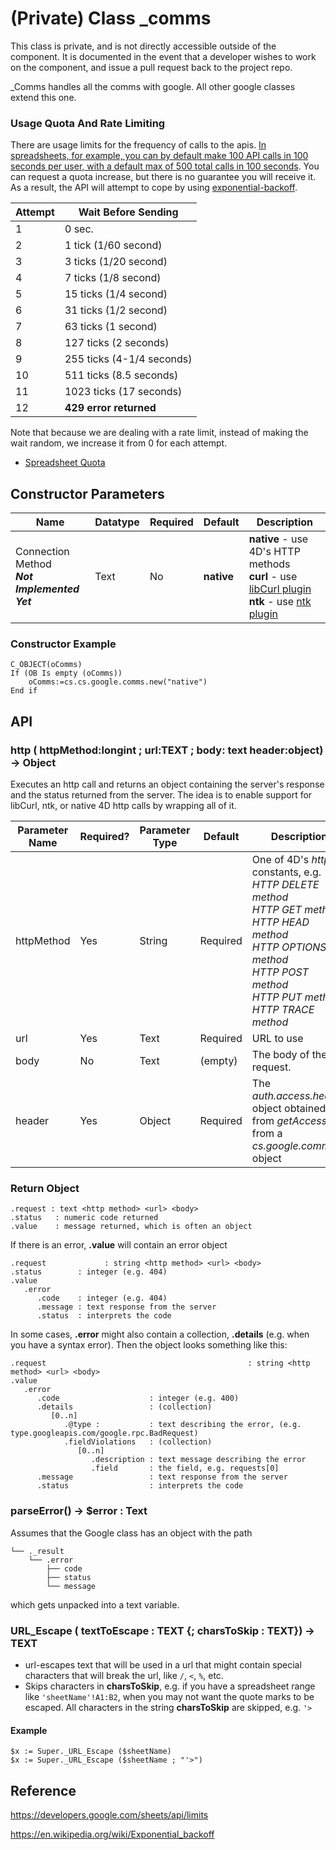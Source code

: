 # (Private) Class _comms

This class is private, and is not directly accessible outside of the component. It is documented in the event that a developer wishes to work on the component, and issue a pull request back to the project repo.

_Comms handles all the comms with google.  All other google classes extend this one.



### Usage Quota And Rate Limiting

There are usage limits for the frequency of calls to the apis.  [In spreadsheets, for example, you can by default make 100 API calls in 100 seconds per user, with a default max of 500 total calls in 100 seconds](https://developers.google.com/sheets/api/limits).  You can request a quota increase, but there is no guarantee you will receive it.  As a result, the API will attempt to cope by using [exponential-backoff](https://en.wikipedia.org/wiki/Exponential_backoff).  

Attempt | Wait Before Sending
--|--
1 | 0 sec.
2| 1 tick (1/60 second)
3| 3 ticks (1/20 second)
4| 7 ticks (1/8 second)
5| 15 ticks (1/4 second)
6| 31 ticks (1/2 second)
7| 63 ticks (1 second)
8| 127 ticks (2 seconds)
9| 255 ticks (4-1/4 seconds)
10| 511 ticks (8.5 seconds)
11 | 1023 ticks (17 seconds)
12 | **429 error returned** 

Note that because we are dealing with a rate limit, instead of making the wait random, we increase it from 0 for each attempt.

* [Spreadsheet Quota](https://developers.google.com/sheets/api/limits)



## Constructor Parameters

|Name|Datatype|Required|Default|Description|
|--|--|--|--|--|
| Connection Method<br/>***Not Implemented Yet*** | Text | No | **native** | **native** - use 4D's HTTP methods<br/>**curl** - use [libCurl plugin](https://github.com/miyako/4d-plugin-curl-v2)<br/>**ntk** - use [ntk plugin](https://www.pluggers.nl/product/ntk-plugin/) |



### Constructor Example

```4d
C_OBJECT(oComms)
If (OB Is empty (oComms))
	oComms:=cs.cs.google.comms.new("native")
End if
```



## API



### http ( httpMethod:longint ; url:TEXT ; body: text header:object) -> Object

Executes an http call and returns an object containing the server's response and the status returned from the server.  The idea is to enable support for libCurl, ntk, or native 4D http calls by wrapping all of it.

|Parameter Name|Required?|Parameter Type|Default|Description|
|--|--|--|--|--|
|httpMethod|Yes|String|Required|One of 4D's *http* constants, e.g.<br>*HTTP DELETE method*<br>*HTTP GET method*<br>*HTTP HEAD method*<br>*HTTP OPTIONS method*<br>*HTTP POST method*<br>*HTTP PUT method*<br>*HTTP TRACE method*|
|url|Yes|Text|Required|URL to use|
|body|No|Text|(empty)|The body of the request.|
|header|Yes|Object|Required|The *auth.access.header* object obtained from *getAccess()* from a *cs.google.comms* object|



### Return Object

```
.request : text <http method> <url> <body>
.status   : numeric code returned
.value    : message returned, which is often an object
```

If there is an error, **.value** will contain an error object

```
.request			 : string <http method> <url> <body>
.status        : integer (e.g. 404)
.value
   .error
      .code    : integer (e.g. 404)
      .message : text response from the server
      .status  : interprets the code
```

In some cases, **.error** might also contain a collection, **.details** (e.g. when you have a syntax error).  Then the object looks something like this:

```
.request			 								 : string <http method> <url> <body>
.value
   .error
      .code                    : integer (e.g. 400)
      .details                 : (collection)
         [0..n]
            .@type :           : text describing the error, (e.g. type.googleapis.com/google.rpc.BadRequest)
            .fieldViolations   : (collection)
               [0..n]
                  .description : text message describing the error
                  .field       : the field, e.g. requests[0]
      .message                 : text response from the server
      .status                  : interprets the code
```



### parseError() -> $error : Text

Assumes that the Google class has an object with the path

```
└── ._result
    └── .error
        ├── code
        ├── status
        └── message
```

which gets unpacked into a text variable.



### URL_Escape ( textToEscape : TEXT {; charsToSkip : TEXT}) -> TEXT

* url-escapes text that will be used in a url that might contain special characters that will break the url, like `/`, `<`, `%`, etc.
* Skips characters in **charsToSkip**, e.g. if you have a spreadsheet range like `'sheetName'!A1:B2`, when you may not want the quote marks to be escaped. All characters in the string **charsToSkip** are skipped, e.g. `'>`



#### Example

```4d
$x := Super._URL_Escape ($sheetName)
$x := Super._URL_Escape ($sheetName ; "'>")
```



## Reference

https://developers.google.com/sheets/api/limits

https://en.wikipedia.org/wiki/Exponential_backoff
